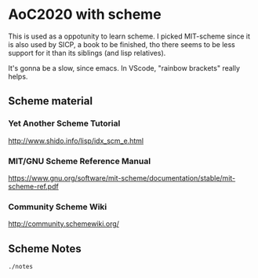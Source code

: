 # AoC2020 with scheme

This is used as a oppotunity to learn scheme. I picked MIT-scheme since it is also used by SICP, a book to be finished, tho there seems to be less support for it than its siblings (and lisp relatives).

It's gonna be a slow, since emacs. In VScode, "rainbow brackets" really helps.

## Scheme material

### Yet Another Scheme Tutorial

http://www.shido.info/lisp/idx_scm_e.html

### MIT/GNU Scheme Reference Manual

https://www.gnu.org/software/mit-scheme/documentation/stable/mit-scheme-ref.pdf

### Community Scheme Wiki

http://community.schemewiki.org/

## Scheme Notes

`./notes`
